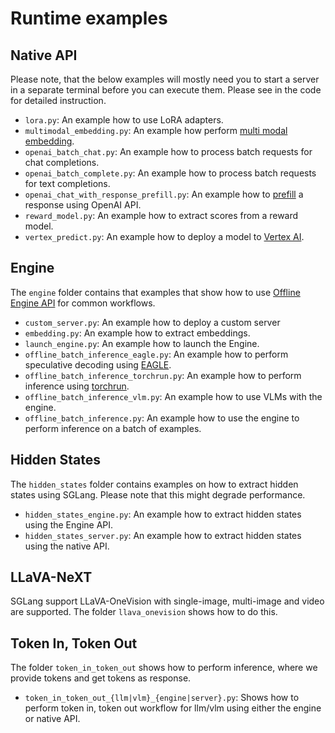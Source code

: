 # Runtime examples

## Native API

Please note, that the below examples will mostly need you to start a server in a separate terminal before you can execute them. Please see in the code for detailed instruction.

* `lora.py`: An example how to use LoRA adapters.
* `multimodal_embedding.py`: An example how perform [multi modal embedding](Alibaba-NLP/gme-Qwen2-VL-2B-Instruct).
* `openai_batch_chat.py`: An example how to process batch requests for chat completions.
* `openai_batch_complete.py`: An example how to process batch requests for text completions.
* `openai_chat_with_response_prefill.py`: An example how to [prefill](https://eugeneyan.com/writing/prompting/#prefill-claudes-responses) a response using OpenAI API.
* `reward_model.py`: An example how to extract scores from a reward model.
* `vertex_predict.py`: An example how to deploy a model to [Vertex AI](https://cloud.google.com/vertex-ai?hl=en).

## Engine

The `engine` folder contains that examples that show how to use [Offline Engine API](https://docs.sglang.ai/backend/offline_engine_api.html#Offline-Engine-API) for common workflows.

* `custom_server.py`: An example how to deploy a custom server
* `embedding.py`: An example how to extract embeddings.
* `launch_engine.py`: An example how to launch the Engine.
* `offline_batch_inference_eagle.py`: An example how to perform speculative decoding using [EAGLE](https://docs.sglang.ai/backend/speculative_decoding.html).
* `offline_batch_inference_torchrun.py`: An example how to perform inference using [torchrun](https://pytorch.org/docs/stable/elastic/run.html).
* `offline_batch_inference_vlm.py`: An example how to use VLMs with the engine.
* `offline_batch_inference.py`: An example how to use the engine to perform inference on a batch of examples.

## Hidden States

The `hidden_states` folder contains examples on how to extract hidden states using SGLang. Please note that this might degrade performance.

* `hidden_states_engine.py`: An example how to extract hidden states using the Engine API.
* `hidden_states_server.py`: An example how to extract hidden states using the native API.

## LLaVA-NeXT

SGLang support LLaVA-OneVision with single-image, multi-image and video are supported. The folder `llava_onevision` shows how to do this.

## Token In, Token Out

The folder `token_in_token_out` shows how to perform inference, where we provide tokens and get tokens as response.

* `token_in_token_out_{llm|vlm}_{engine|server}.py`: Shows how to perform token in, token out workflow for llm/vlm using either the engine or native API.

